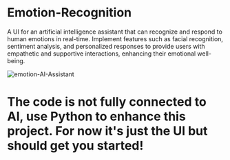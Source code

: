 # Emotion-Recognition
A UI for an artificial intelligence assistant that can recognize and respond to human emotions in real-time. Implement features such as facial recognition, sentiment analysis, and personalized responses to provide users with empathetic and supportive interactions, enhancing their emotional well-being.

![emotion-AI-Assistant](https://github.com/kyliegrass/Emotion-Recognition/assets/91041358/af4bfc35-3581-4fff-b783-8cc01a9891d3)

# The code is not fully connected to AI, use Python to enhance this project. For now it's just the UI but should get you started!
